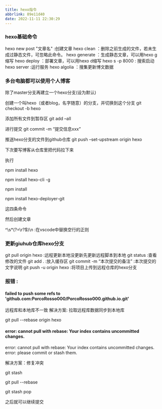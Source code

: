 ```yaml
---
title: hexo指令
abbrlink: 89e11d40
date: 2022-11-11 22:30:29
---
```


### hexo基础命令

hexo new post "文章名" :创建文章
hexo clean ：删除之前生成的文件，若未生成过静态文件，可忽略此命令。
hexo generate ：生成静态文章，可以用hexo g缩写
hexo deploy ：部署文章，可以用hexo d缩写
hexo s -p 8000 : 搜索启动
hexo server :运行服务
hexo algolia ：搜集更新博文数据

### 多台电脑都可以使用个人博客

除了master分支再建立一个hexo分支(设为默认)

创建一个叫hexo（或者blog，名字随意）的分支，并切换到这个分支
git checkout -b hexo

添加所有文件到暂存区
git add –all

进行提交
git commit -m “提交信息xxx”

推送hexo分支的文件到github仓库
git push –set-upstream origin hexo

下次要写博客从仓库里把代码拉下来

执行

npm install hexo

npm install hexo-cli -g

npm install

npm install hexo-deployer-git

这四条命令

然后创建文章

^\s*(?=\r?$)\n  :在vscode中替换空行的正则



### 更新giuhub仓库hexo分支

git pull origin hexo  :远程更新本地没更新先更新远程脚本到本地
git status  :查看修改的文件
git add .  :放入缓存区
git commit -m “本次提交的备注”  :本次提交的文字说明
git push -u origin hexo    :将项目上传到远程仓库的hexo分支



###  报错 :

#### failed to push some refs to 'github.com:PorcoRosso000/PorcoRosso000.github.io.git' 

远程库和本地库不一致 
解决方案: 拉取远程库数据同步到本地库      

git pull --rebase origin hexo 



#### error: cannot pull with rebase: Your index contains uncommitted changes.

error: cannot pull with rebase: Your index contains uncommitted changes.
error: please commit or stash them.

解决方案：修复冲突

git stash

git pull --rebase

git stash pop

之后就可以继续提交